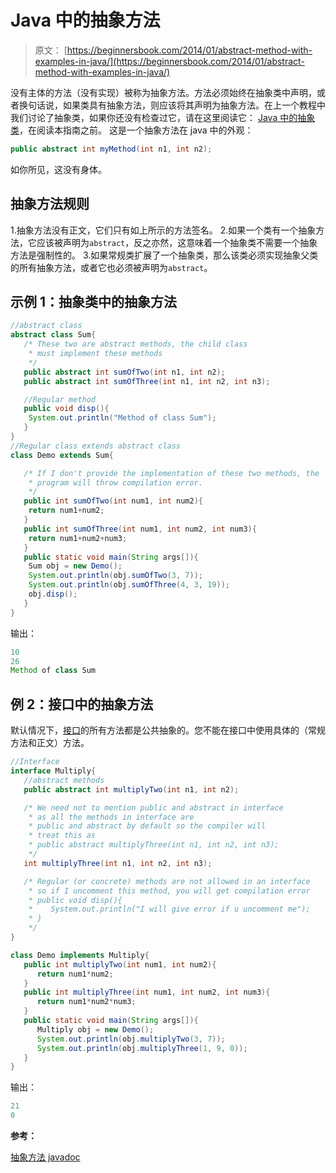 # Java 中的抽象方法

> 原文： [https://beginnersbook.com/2014/01/abstract-method-with-examples-in-java/](https://beginnersbook.com/2014/01/abstract-method-with-examples-in-java/)

没有主体的方法（没有实现）被称为抽象方法。方法必须始终在抽象类中声明，或者换句话说，如果类具有抽象方法，则应该将其声明为抽象方法。在上一个教程中我们讨论了抽象类，如果你还没有检查过它，请在这里阅读它： [Java 中的抽象类](https://beginnersbook.com/2013/05/java-abstract-class-method/)，在阅读本指南之前。
这是一个抽象方法在 java 中的外观：

```java
public abstract int myMethod(int n1, int n2);
```

如你所见，这没有身体。

## 抽象方法规则

1.抽象方法没有正文，它们只有如上所示的方法签名。
2.如果一个类有一个抽象方法，它应该被声明为`abstract`，反之亦然，这意味着一个抽象类不需要一个抽象方法是强制性的。
3.如果常规类扩展了一个抽象类，那么该类必须实现抽象父类的所有抽象方法，或者它也必须被声明为`abstract`。

## 示例 1：抽象类中的抽象方法

```java
//abstract class
abstract class Sum{
   /* These two are abstract methods, the child class
    * must implement these methods
    */
   public abstract int sumOfTwo(int n1, int n2);
   public abstract int sumOfThree(int n1, int n2, int n3);

   //Regular method 
   public void disp(){
	System.out.println("Method of class Sum");
   }
}
//Regular class extends abstract class
class Demo extends Sum{

   /* If I don't provide the implementation of these two methods, the
    * program will throw compilation error.
    */
   public int sumOfTwo(int num1, int num2){
	return num1+num2;
   }
   public int sumOfThree(int num1, int num2, int num3){
	return num1+num2+num3;
   }
   public static void main(String args[]){
	Sum obj = new Demo();
	System.out.println(obj.sumOfTwo(3, 7));
	System.out.println(obj.sumOfThree(4, 3, 19));
	obj.disp();
   }
}

```

输出：

```java
10
26
Method of class Sum
```

## 例 2：接口中的抽象方法

默认情况下，[接口](https://beginnersbook.com/2013/05/java-interface/)的所有方法都是公共抽象的。您不能在接口中使用具体的（常规方法和正文）方法。

```java
//Interface
interface Multiply{
   //abstract methods
   public abstract int multiplyTwo(int n1, int n2);

   /* We need not to mention public and abstract in interface
    * as all the methods in interface are 
    * public and abstract by default so the compiler will
    * treat this as 
    * public abstract multiplyThree(int n1, int n2, int n3);
    */
   int multiplyThree(int n1, int n2, int n3);

   /* Regular (or concrete) methods are not allowed in an interface
    * so if I uncomment this method, you will get compilation error
    * public void disp(){
    *    System.out.println("I will give error if u uncomment me");
    * }
    */
}

class Demo implements Multiply{
   public int multiplyTwo(int num1, int num2){
      return num1*num2;
   }
   public int multiplyThree(int num1, int num2, int num3){
      return num1*num2*num3;
   }
   public static void main(String args[]){
      Multiply obj = new Demo();
      System.out.println(obj.multiplyTwo(3, 7));
      System.out.println(obj.multiplyThree(1, 9, 0));
   }
}

```

输出：

```java
21
0
```

**参考：**

[抽象方法 javadoc](https://docs.oracle.com/javase/tutorial/java/IandI/abstract.html)